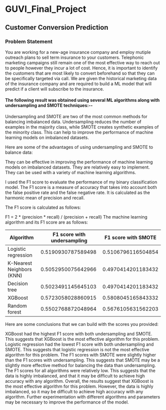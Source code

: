# GUVI_Final_Project
## Customer Conversion Prediction

### Problem Statement
You are working for a new-age insurance company and employ mutiple outreach plans to sell term insurance to your customers. Telephonic marketing campaigns still remain one of the most effective way to reach out to people however they incur a lot of cost. Hence, it is important to identify the customers that are most likely to convert beforehand so that they can be specifically targeted via call. We are given the historical marketing data of the insurance company and are required to build a ML model that will predict if a client will subscribe to the insurance. 


#### The following result was obtained using several ML algorithms along with undersampling and SMOTE techniques:--

Undersampling and SMOTE are two of the most common methods for balancing imbalanced data. Undersampling reduces the number of examples in the majority class, while SMOTE creates synthetic examples of the minority class. This can help to improve the performance of machine learning models on imbalanced datasets.

Here are some of the advantages of using undersampling and SMOTE to balance data:

They can be effective in improving the performance of machine learning models on imbalanced datasets.
They are relatively easy to implement.
They can be used with a variety of machine learning algorithms.

I used the F1 score to evaluate the performance of my binary classification model. The F1 score is a measure of accuracy that takes into account both the false positive rate and the false negative rate. It is calculated as the harmonic mean of precision and recall.

The F1 score is calculated as follows:

F1 = 2 * (precision * recall) / (precision + recall)
The machine learning algorithm and its F1 score are as follows:

|Algorithm	                       |F1 score with undersampling	           |F1 score with SMOTE
|--|--|--|
|Logistic regression	              |0.5190930787589498	                     |0.5106796116504854
|K-Nearest Neighbors (KNN)	        |0.5052950075642966	                     |0.4970414201183432
|Decision tree	                    |0.5023491145645103	                     |0.4970414201183432
|XGBoost	                          |0.5723058028860915	                     |0.5808045165843332
|Random forest	                    |0.5502768872048964	                     |0.5676105631562203

Here are some conclusions that we can build with the scores you provided:

XGBoost had the highest F1 score with both undersampling and SMOTE. This suggests that XGBoost is the most effective algorithm for this problem.
Logistic regression had the lowest F1 score with both undersampling and SMOTE. This suggests that logistic regression is not the most effective algorithm for this problem.
The F1 scores with SMOTE were slightly higher than the F1 scores with undersampling. This suggests that SMOTE may be a slightly more effective method for balancing the data than undersampling.
The F1 scores for all algorithms were relatively low. This suggests that the data is highly imbalanced, and that it may be difficult to achieve high accuracy with any algorithm.
Overall, the results suggest that XGBoost is the most effective algorithm for this problem. However, the data is highly imbalanced, so it may be difficult to achieve high accuracy with any algorithm. Further experimentation with different algorithms and parameters may be necessary to improve the performance of the model.
